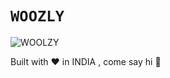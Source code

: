 # ` WOOZLY ` 



![WOOLZY](https://user-images.githubusercontent.com/26859754/128001058-6456a7cc-7c04-4cff-aead-4ddebec0fcb4.png)














Built with ❤️ in INDIA , come say hi 👋

